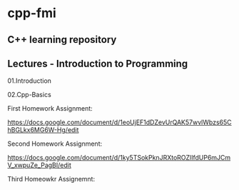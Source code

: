 # cpp-fmi
C++ learning repository
---
## Lectures - Introduction to Programming

01.Introduction

02.Cpp-Basics

First Homework Assignment:

https://docs.google.com/document/d/1eoUjEF1dDZevUrQAK57wvlWbzs65ChBGLkx6MG6W-Hg/edit

Second Homework Assignment:

https://docs.google.com/document/d/1ky5TSokPknJRXtoROZlIfdUP6mJCmV_xwpuZe_PagBI/edit

Third Homeowkr Assignemnt:


